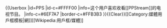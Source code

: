 {{Userbox
  |id=PPS
  |id-c=#FFFF00
  |info=这个用户喜欢收看[[PPStream]]的电视节目。
  |info-c=#6EF7A7
  |border-c=#FFB3B3
}}<noinclude>{{Clear}}[[Category:媒體用戶框模板|網]][[Wikipedia:用戶框/媒體]]</noinclude>